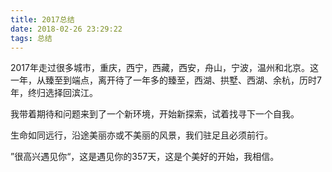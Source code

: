```yaml
---
title: 2017总结
date: 2018-02-26 23:29:22
tags: 总结
---
```




2017年走过很多城市，重庆，西宁，西藏，西安，舟山，宁波，温州和北京。这一年，从臻至到端点，离开待了一年多的臻至，西湖、拱墅、西湖、余杭，历时7年，终归选择回滨江。

我带着期待和问题来到了一个新环境，开始新探索，试着找寻下一个自我。

生命如同远行，沿途美丽亦或不美丽的风景，我们驻足且必须前行。

”很高兴遇见你“，这是遇见你的357天，这是个美好的开始，我相信。



